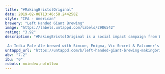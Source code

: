 ```yaml
---
title: "#MakingBristolOriginal"
date: 2019-02-08T13:46:58.244258Z
style: "IPA - American"
brewery: "Left Handed Giant Brewing"
image: "https://labels.untappd.com/labels/2986542"
rating: "3.92"
description: "#MakingBristolOriginal is a social impact campaign from Whalecake Social, a Bristol based social media agency. The first series of this campaign is all about giving indie brands of the food and drink scene a bigger voice.  An India Pale Ale brewed with Simcoe, Enigma, Vic Secret & Falconer's Flight."
untappd_url: "https://untappd.com/b/left-handed-giant-brewing-makingbristoloriginal/2986542"
abv: "7.2"
ibu: "0"
robots: noindex,nofollow
---
```


